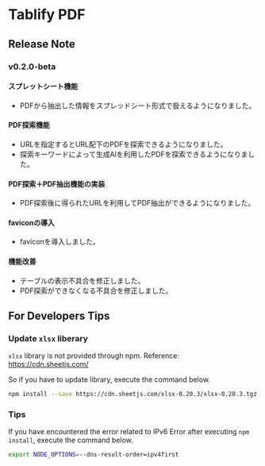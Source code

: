 # Tablify PDF

## Release Note
### v0.2.0-beta
#### スプレットシート機能
- PDFから抽出した情報をスプレッドシート形式で扱えるようになりました。

#### PDF探索機能
- URLを指定するとURL配下のPDFを探索できるようになりました。
- 探索キーワードによって生成AIを利用したPDFを探索できるようになりました。

#### PDF探索＋PDF抽出機能の実装
- PDF探索後に得られたURLを利用してPDF抽出ができるようになりました。

#### faviconの導入
- faviconを導入しました。

#### 機能改善
- テーブルの表示不具合を修正しました。
- PDF探索ができなくなる不具合を修正しました。

## For Developers Tips

### Update `xlsx` liberary

`xlsx` library is not provided through npm.
Reference: https://cdn.sheetjs.com/

So if you have to update library, execute the command below.

```bash
npm install --save https://cdn.sheetjs.com/xlsx-0.20.3/xlsx-0.20.3.tgz
```

### Tips

If you have encountered the error related to IPv6 Error after executing `npm install`, execute the command below.

```bash
export NODE_OPTIONS=--dns-result-order=ipv4first
```
